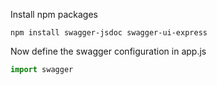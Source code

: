 Install npm packages
```console
npm install swagger-jsdoc swagger-ui-express
```

Now define the swagger configuration in app.js
```javascript
import swagger
```